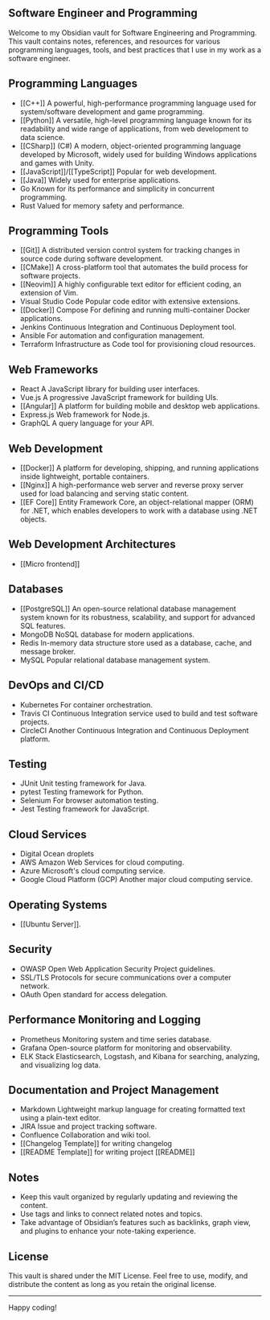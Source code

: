 ## Software Engineer and Programming

Welcome to my Obsidian vault for Software Engineering and Programming. This vault contains notes, references, and resources for various programming languages, tools, and best practices that I use in my work as a software engineer.
## Programming Languages

- [[C++]] A powerful, high-performance programming language used for system/software development and game programming.
- [[Python]] A versatile, high-level programming language known for its readability and wide range of applications, from web development to data science.
- [[CSharp]] (C#) A modern, object-oriented programming language developed by Microsoft, widely used for building Windows applications and games with Unity.
- [[JavaScript]]/[[TypeScript]] Popular for web development.
- [[Java]] Widely used for enterprise applications.
- Go Known for its performance and simplicity in concurrent programming.
- Rust Valued for memory safety and performance.
## Programming Tools

- [[Git]] A distributed version control system for tracking changes in source code during software development.
- [[CMake]] A cross-platform tool that automates the build process for software projects.
- [[Neovim]] A highly configurable text editor for efficient coding, an extension of Vim.
- Visual Studio Code Popular code editor with extensive extensions.
- [[Docker]] Compose For defining and running multi-container Docker applications.
- Jenkins Continuous Integration and Continuous Deployment tool.
- Ansible For automation and configuration management.
- Terraform Infrastructure as Code tool for provisioning cloud resources.
## Web Frameworks

- React A JavaScript library for building user interfaces.
- Vue.js A progressive JavaScript framework for building UIs.
- [[Angular]] A platform for building mobile and desktop web applications.
- Express.js Web framework for Node.js.
- GraphQL A query language for your API.
## Web Development

- [[Docker]] A platform for developing, shipping, and running applications inside lightweight, portable containers.
- [[Nginx]] A high-performance web server and reverse proxy server used for load balancing and serving static content.
- [[EF Core]] Entity Framework Core, an object-relational mapper (ORM) for .NET, which enables developers to work with a database using .NET objects.
## Web Development Architectures

- [[Micro frontend]]
## Databases

- [[PostgreSQL]] An open-source relational database management system known for its robustness, scalability, and support for advanced SQL features.
- MongoDB NoSQL database for modern applications.
- Redis In-memory data structure store used as a database, cache, and message broker.
- MySQL Popular relational database management system.
## DevOps and CI/CD

- Kubernetes For container orchestration.
- Travis CI Continuous Integration service used to build and test software projects.
- CircleCI Another Continuous Integration and Continuous Deployment platform.
## Testing

- JUnit Unit testing framework for Java.
- pytest Testing framework for Python.
- Selenium For browser automation testing.
- Jest Testing framework for JavaScript.
## Cloud Services

- Digital Ocean droplets
- AWS Amazon Web Services for cloud computing.
- Azure Microsoft's cloud computing service.
- Google Cloud Platform (GCP) Another major cloud computing service.

## Operating Systems
- [[Ubuntu Server]].
## Security

- OWASP Open Web Application Security Project guidelines.
- SSL/TLS Protocols for secure communications over a computer network.
- OAuth Open standard for access delegation.
## Performance Monitoring and Logging

- Prometheus Monitoring system and time series database.
- Grafana Open-source platform for monitoring and observability.
- ELK Stack Elasticsearch, Logstash, and Kibana for searching, analyzing, and visualizing log data.
## Documentation and Project Management

- Markdown Lightweight markup language for creating formatted text using a plain-text editor.
- JIRA Issue and project tracking software.
- Confluence Collaboration and wiki tool.
- [[Changelog Template]] for writing changelog
- [[README Template]] for writing project [[README]]
## Notes 

- Keep this vault organized by regularly updating and reviewing the content. 
- Use tags and links to connect related notes and topics. 
- Take advantage of Obsidian’s features such as backlinks, graph view, and plugins to enhance your note-taking experience. 
## License 

This vault is shared under the MIT License. Feel free to use, modify, and distribute the content as 
long as you retain the original license. 

--- 
Happy coding!